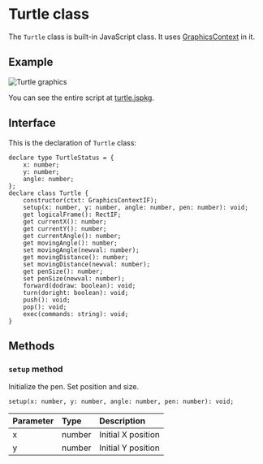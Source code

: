 # Turtle class
The `Turtle` class is built-in JavaScript class. It uses [GraphicsContext](https://github.com/steelwheels/KiwiScript/blob/master/KiwiLibrary/Document/Class/GraphicsContext.md) in it.

## Example
![Turtle graphics](https://github.com/steelwheels/KiwiScript/tree/master/KiwiLibrary/Document/Images/turtle-graphics.png)

You can see the entire script at [turtle.jspkg](https://github.com/steelwheels/JSTerminal/tree/master/Resource/Sample/turtle.jspkg).

## Interface
This is the declaration of `Turtle` class:
````
declare type TurtleStatus = {
    x: number;
    y: number;
    angle: number;
};
declare class Turtle {
    constructor(ctxt: GraphicsContextIF);
    setup(x: number, y: number, angle: number, pen: number): void;
    get logicalFrame(): RectIF;
    get currentX(): number;
    get currentY(): number;
    get currentAngle(): number;
    get movingAngle(): number;
    set movingAngle(newval: number);
    get movingDistance(): number;
    set movingDistance(newval: number);
    get penSize(): number;
    set penSize(newval: number);
    forward(dodraw: boolean): void;
    turn(doright: boolean): void;
    push(): void;
    pop(): void;
    exec(commands: string): void;
}

````

## Methods
### `setup` method
Initialize the pen. Set position and size.
````
setup(x: number, y: number, angle: number, pen: number): void;
````
|Parameter      |Type   |Description                    |
|:---           |:---   |:---                           |
|x              |number |Initial X position             |
|y              |number |Initial Y position             |
